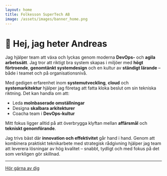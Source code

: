```yaml
---
layout: home
title: Folkesson SuperTech AB
image: /assets/images/banner_home.png
---
```


# 👋 Hej, jag heter Andreas

Jag hjälper team att växa och lyckas genom moderna **DevOps-** och **agila arbetssätt**. Jag tror att riktigt bra system skapas i miljöer med **högt förtroende**, **genomtänkt systemdesign** och en kultur av **ständigt lärande** – både i teamet och på organisationsnivå.

Med gedigen erfarenhet inom **systemutveckling**, **cloud** och **systemarkitektur** hjälper jag företag att fatta kloka beslut om sin tekniska riktning. Det kan handla om att:

* Leda **molnbaserade omställningar**
* Designa **skalbara arkitekturer**
* Coacha team i **DevOps-kultur**

Mitt fokus ligger alltid på att överbrygga klyftan mellan **affärsmål** och **tekniskt genomförande**.

Jag trivs bäst där **innovation och effektivitet** går hand i hand. Genom att kombinera praktiskt teknikarbete med strategisk rådgivning hjälper jag team att leverera lösningar av hög kvalitet – snabbt, tydligt och med fokus på det som verkligen gör skillnad.

---
[Hör gärna av dig](/contact)
